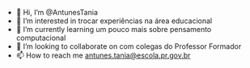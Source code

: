 - 👋 Hi, I’m @AntunesTania
- 👀 I’m interested in  trocar experiências  na área educacional
- 🌱 I’m currently learning  um pouco mais sobre pensamento computacional
- 💞️ I’m looking to collaborate on  com colegas do Professor Formador
- 📫 How to reach me  antunes.tania@escola.pr.gov.br

<!---
AntunesTania/AntunesTania is a ✨ special ✨ repository because its `README.md` (this file) appears on your GitHub profile.
You can click the Preview link to take a look at your changes.
--->

